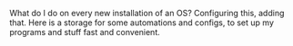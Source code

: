 What do I do on every new installation of an OS? Configuring this, adding that.
Here is a storage for some automations and configs, to set up my programs and stuff fast and convenient.
